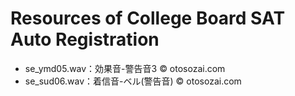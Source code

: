 # Resources of College Board SAT Auto Registration

- se_ymd05.wav：効果音-警告音3 &copy; otosozai.com
- se_sud06.wav：着信音-ベル(警告音) &copy; otosozai.com

